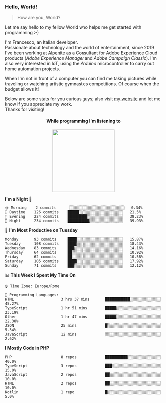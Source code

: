 ### Hello, World!

> How are you, World?

Let me say hello to my fellow World who helps me get started with programming :-)

I'm Francesco, an Italian developer.  
Passionate about technology and the world of entertainment, since 2019 I've been working at [Alpenite](https://www.alpenite.com) as a Consultant for Adobe Experience Cloud products (*Adobe Experience Manager* and *Adobe Campaign Classic*). I'm also very interested in IoT, using the *Arduino* microcontroller to carry out home automation projects.

When I'm not in front of a computer you can find me taking pictures while traveling or watching artistic gymnastics competitions. Of course when the budget allows it!

Below are some stats for you curious guys; also visit [my website](https://www.francescorega.eu) and let me know if you appreciate my work.  
Thanks for visiting!

<div align="center">
  <h4>While programming I'm listening to</h4>
  <a href="https://apps.francescorega.eu/now-playing/11147232609" target="_blank"><img src="https://apps.francescorega.eu/now-playing/11147232609" width="200"></a>
</div>

<!--START_SECTION:waka-->
**I'm a Night 🦉** 

```text
🌞 Morning    2 commits      ░░░░░░░░░░░░░░░░░░░░░░░░░   0.34% 
🌆 Daytime    126 commits    █████░░░░░░░░░░░░░░░░░░░░   21.5% 
🌃 Evening    224 commits    █████████░░░░░░░░░░░░░░░░   38.23% 
🌙 Night      234 commits    ██████████░░░░░░░░░░░░░░░   39.93%

```
📅 **I'm Most Productive on Tuesday** 

```text
Monday       93 commits     ████░░░░░░░░░░░░░░░░░░░░░   15.87% 
Tuesday      108 commits    ████░░░░░░░░░░░░░░░░░░░░░   18.43% 
Wednesday    83 commits     ███░░░░░░░░░░░░░░░░░░░░░░   14.16% 
Thursday     64 commits     ██░░░░░░░░░░░░░░░░░░░░░░░   10.92% 
Friday       62 commits     ██░░░░░░░░░░░░░░░░░░░░░░░   10.58% 
Saturday     105 commits    ████░░░░░░░░░░░░░░░░░░░░░   17.92% 
Sunday       71 commits     ███░░░░░░░░░░░░░░░░░░░░░░   12.12%

```


📊 **This Week I Spent My Time On** 

```text
⌚︎ Time Zone: Europe/Rome

💬 Programming Languages: 
HTML                     3 hrs 37 mins       ███████████░░░░░░░░░░░░░░   45.27% 
TypeScript               1 hr 51 mins        █████░░░░░░░░░░░░░░░░░░░░   23.19% 
Other                    1 hr 47 mins        █████░░░░░░░░░░░░░░░░░░░░   22.38% 
JSON                     25 mins             █░░░░░░░░░░░░░░░░░░░░░░░░   5.34% 
JavaScript               12 mins             ░░░░░░░░░░░░░░░░░░░░░░░░░   2.62%

```

**I Mostly Code in PHP** 

```text
PHP                      8 repos             ██████████░░░░░░░░░░░░░░░   40.0% 
TypeScript               3 repos             ███░░░░░░░░░░░░░░░░░░░░░░   15.0% 
JavaScript               2 repos             ██░░░░░░░░░░░░░░░░░░░░░░░   10.0% 
HTML                     2 repos             ██░░░░░░░░░░░░░░░░░░░░░░░   10.0% 
Kotlin                   1 repo              █░░░░░░░░░░░░░░░░░░░░░░░░   5.0%

```



<!--END_SECTION:waka-->
